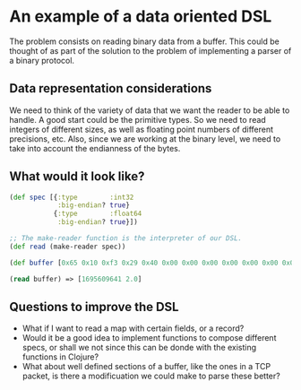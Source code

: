 # An example of a data oriented DSL

The problem consists on reading binary data from a buffer. This could be thought of as part of the solution
to the problem of implementing a parser of a binary protocol.

## Data representation considerations

We need to think of the variety of data that we want the reader to be able to handle. A good start could be
the primitive types. So we need to read integers of different sizes, as well as floating point numbers of
different precisions, etc. Also, since we are working at the binary level, we need to take into account
the endianness of the bytes.

## What would it look like?

```clojure
(def spec [{:type        :int32
            :big-endian? true}
           {:type        :float64
            :big-endian? true}])

;; The make-reader function is the interpreter of our DSL.
(def read (make-reader spec))

(def buffer [0x65 0x10 0xf3 0x29 0x40 0x00 0x00 0x00 0x00 0x00 0x00 0x00])

(read buffer) => [1695609641 2.0]
```

## Questions to improve the DSL

- What if I want to read a map with certain fields, or a record?
- Would it be a good idea to implement functions to compose different specs, or
  shall we not since this can be donde with the existing functions in Clojure?
- What about well defined sections of a buffer, like the ones in a TCP packet,
  is there a modificuation we could make to parse these better?

